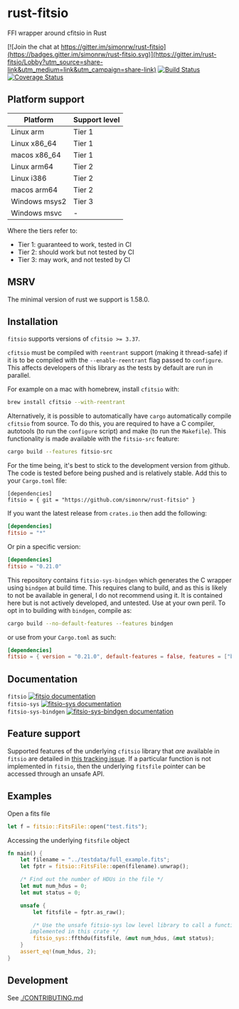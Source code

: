# rust-fitsio

FFI wrapper around cfitsio in Rust

[![Join the chat at https://gitter.im/simonrw/rust-fitsio](https://badges.gitter.im/simonrw/rust-fitsio.svg)](https://gitter.im/rust-fitsio/Lobby?utm_source=share-link&utm_medium=link&utm_campaign=share-link)
[![Build Status](https://travis-ci.org/simonrw/rust-fitsio.svg?branch=master)](https://travis-ci.org/simonrw/rust-fitsio)
[![Coverage Status](https://coveralls.io/repos/github/simonrw/rust-fitsio/badge.svg?branch=main)](https://coveralls.io/github/simonrw/rust-fitsio?branch=main)

## Platform support

| Platform | Support level |
| --- | --- |
| Linux arm | Tier 1 |
| Linux x86_64 | Tier 1 |
| macos x86_64 | Tier 1 |
| Linux arm64 | Tier 2 |
| Linux i386 | Tier 2 |
| macos arm64 | Tier 2 |
| Windows msys2 | Tier 3 |
| Windows msvc | - |

Where the tiers refer to:

* Tier 1: guaranteed to work, tested in CI
* Tier 2: should work but not tested by CI
* Tier 3: may work, and not tested by CI

## MSRV

The minimal version of rust we support is 1.58.0.

## Installation

`fitsio` supports versions of `cfitsio >= 3.37`.

`cfitsio` must be compiled with `reentrant` support (making it
thread-safe) if it is to be compiled with the `--enable-reentrant` flag
passed to `configure`. This affects developers of this library as the
tests by default are run in parallel.

For example on a mac with homebrew, install `cfitsio` with:

```sh
brew install cfitsio --with-reentrant
```

Alternatively, it is possible to automatically have `cargo` automatically
compile `cfitsio` from source. To do this, you are required to have a C
compiler, autotools (to run the `configure` script) and make (to run the
`Makefile`). This functionality is made available with the `fitsio-src` feature:

```sh
cargo build --features fitsio-src
```

For the time being, it's best to stick to the development version from
github.  The code is tested before being pushed and is relatively
stable. Add this to your `Cargo.toml` file:

```toml,no_sync
[dependencies]
fitsio = { git = "https://github.com/simonrw/rust-fitsio" }
```

If you want the latest release from `crates.io` then add the following:

```toml
[dependencies]
fitsio = "*"
```

Or pin a specific version:

```toml
[dependencies]
fitsio = "0.21.0"
```

This repository contains `fitsio-sys-bindgen` which generates the C
wrapper using `bindgen` at build time. This requires clang to build, and
as this is likely to not be available in general, I do not recommend
using it. It is contained here but is not actively developed, and
untested. Use at your own peril. To opt in to building with `bindgen`,
compile as:

```sh
cargo build --no-default-features --features bindgen
```

or use from your `Cargo.toml` as such:

```toml
[dependencies]
fitsio = { version = "0.21.0", default-features = false, features = ["bindgen"] }
```

## Documentation

`fitsio` [![`fitsio` documentation](https://docs.rs/fitsio/badge.svg)](https://docs.rs/fitsio/)<br />
`fitsio-sys` [![`fitsio-sys` documentation](https://docs.rs/fitsio-sys/badge.svg)](https://docs.rs/fitsio-sys)<br />
`fitsio-sys-bindgen` [![`fitsio-sys-bindgen` documentation](https://docs.rs/fitsio-sys-bindgen/badge.svg)](https://docs.rs/fitsio-sys-bindgen)<br />

## Feature support

Supported features of the underlying `cfitsio` library that _are_ available in `fitsio` are detailed in [this tracking issue](https://github.com/simonrw/rust-fitsio/issues/15). If a particular function is not implemented in `fitsio`, then the underlying `fitsfile` pointer can be accessed through an unsafe API.

## Examples

Open a fits file

```rust
let f = fitsio::FitsFile::open("test.fits");
```

Accessing the underlying `fitsfile` object

```rust
fn main() {
    let filename = "../testdata/full_example.fits";
    let fptr = fitsio::FitsFile::open(filename).unwrap();

    /* Find out the number of HDUs in the file */
    let mut num_hdus = 0;
    let mut status = 0;

    unsafe {
        let fitsfile = fptr.as_raw();

        /* Use the unsafe fitsio-sys low level library to call a function that is possibly not
       implemented in this crate */
        fitsio_sys::ffthdu(fitsfile, &mut num_hdus, &mut status);
    }
    assert_eq!(num_hdus, 2);
}
```

## Development

See [./CONTRIBUTING.md](./CONTRIBUTING.md)
